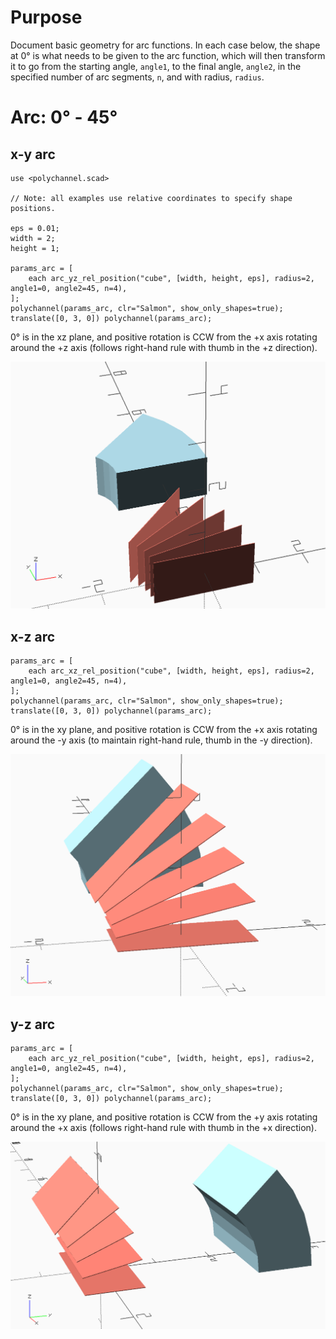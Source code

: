 # Purpose

Document basic geometry for arc functions. In each case below, the shape at 0&deg; is what needs to be given to the arc function, which will then transform it to go from the starting angle, `angle1`, to the final angle, `angle2`, in the specified number of arc segments, `n`, and with radius, `radius`.

# Arc: 0&deg; - 45&deg; 

## x-y arc

```
use <polychannel.scad>

// Note: all examples use relative coordinates to specify shape positions.

eps = 0.01;
width = 2;
height = 1;

params_arc = [
    each arc_yz_rel_position("cube", [width, height, eps], radius=2, angle1=0, angle2=45, n=4),
];
polychannel(params_arc, clr="Salmon", show_only_shapes=true);
translate([0, 3, 0]) polychannel(params_arc);
```

0&deg; is in the xz plane, and positive rotation is CCW from the +x axis rotating around the +z axis (follows right-hand rule with thumb in the +z direction).

![](polychannel_examples_arc_xy_definitions.png)


## x-z arc

```
params_arc = [
    each arc_xz_rel_position("cube", [width, height, eps], radius=2, angle1=0, angle2=45, n=4),
];
polychannel(params_arc, clr="Salmon", show_only_shapes=true);
translate([0, 3, 0]) polychannel(params_arc);
```

0&deg; is in the xy plane, and positive rotation is CCW from the +x axis rotating around the -y axis (to maintain right-hand rule, thumb in the -y direction).

![](polychannel_examples_arc_xz_definitions.png)

## y-z arc

```
params_arc = [
    each arc_yz_rel_position("cube", [width, height, eps], radius=2, angle1=0, angle2=45, n=4),
];
polychannel(params_arc, clr="Salmon", show_only_shapes=true);
translate([0, 3, 0]) polychannel(params_arc);
```

0&deg; is in the xy plane, and positive rotation is CCW from the +y axis rotating around the +x axis (follows right-hand rule with thumb in the +x direction).

![](polychannel_examples_arc_yz_definitions.png)

